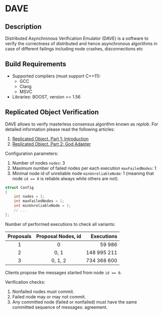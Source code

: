 # DAVE

## Description

Distributed Asynchronous Verification Emulator (DAVE) is a software to verify the correctness of distributed and hence asynchronous algorithms in case of different failings including node crashes, disconnections etc

## Build Requirements

* Supported compilers (must support C++11):
    * GCC
    * Clang
    * MSVC
* Libraries: BOOST, version >= 1.56

## Replicated Object Verification

DAVE allows to verify masterless consensus algorithm known as *replob*. For detailed information please read the following articles:

1. [Replicated Object. Part 1: Introduction](http://gridem.blogspot.com/2015/09/replicated-object-part-1-introduction.html)
1. [Replicated Object. Part 2: God Adapter](http://gridem.blogspot.com/2015/11/replicated-object-part-2-god-adapter.html)

Configuration parameters:

1. Number of nodes `nodes`: 3
2. Maximum number of failed nodes per each execution `maxFailedNodes`: 1
3. Minimal node id of unreliable node `minUnreliableNode`: 1 (meaning that node `id == 0` is reliable always while others are not).

```cpp
struct Config
{
    int nodes = 3;
    int maxFailedNodes = 1;
    int minUnreliableNode = 1;
	// ...
};
```

Number of performed executions to check all variants:

| Proposals | Proposal Nodes, id | Executions |
|:-:|:-:|--:|
| 1 | 0 | 59 986 |
| 2 | 0, 1 | 148 995 211 |
| 3 | 0, 1, 2 | 734 368 600 |

Clients propose the messages started from node `id == 0`.

Verification checks:

1. Nonfailed nodes must commit.
2. Failed node may or may not commit.
3. Any committed node (failed or nonfailed) must have the same committed sequence of messages: agreement.
